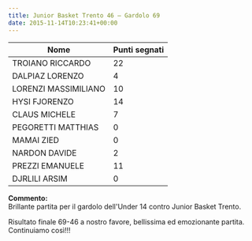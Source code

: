 ```yaml
---
title: Junior Basket Trento 46 – Gardolo 69
date: 2015-11-14T10:23:41+00:00
---
```

| **Nome** | **Punti segnati** |
| -------- | ----------------- |
| TROIANO RICCARDO | 22 |
| DALPIAZ LORENZO | 4 |
| LORENZI MASSIMILIANO | 10 |
| HYSI FJORENZO | 14 |
| CLAUS MICHELE | 7 |
| PEGORETTI MATTHIAS | 0 |
| MAMAI ZIED | 0 |
| NARDON DAVIDE | 2 |
| PREZZI EMANUELE | 11 |
| DJRLILI ARSIM | 0 |

**Commento:**  
Brillante partita per il gardolo dell'Under 14 contro Junior Basket Trento.

Risultato finale 69-46 a nostro favore, bellissima ed emozionante partita. Continuiamo così!!!